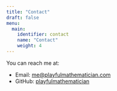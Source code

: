 ```yaml
---
title: "Contact"
draft: false
menu:
  main:
    identifier: contact
    name: "Contact"
    weight: 4
---
```


You can reach me at:

- Email: [me@playfulmathematician.com](mailto:hello@playfulmathematician.com)  
- GitHub: [playfulmathematician](https://github.com/playfulmathematician)
